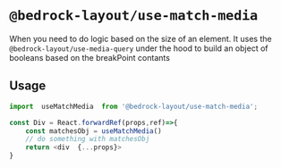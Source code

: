 # `@bedrock-layout/use-match-media`

When you need to do logic based on the size of an element. It uses the `@bedrock-layout/use-media-query` under the hood to build an object of booleans based on the breakPoint contants

## Usage

```javascript
import  useMatchMedia  from '@bedrock-layout/use-match-media';

const Div = React.forwardRef(props,ref)=>{
    const matchesObj = useMatchMedia()
    // do something with matchesObj
    return <div  {...props}>
}
```
